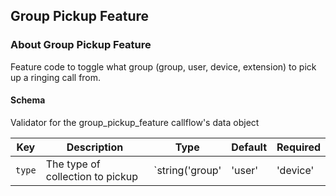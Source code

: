 ## Group Pickup Feature

### About Group Pickup Feature

Feature code to toggle what group (group, user, device, extension) to pick up a ringing call from.

#### Schema

Validator for the group_pickup_feature callflow's data object



Key | Description | Type | Default | Required
--- | ----------- | ---- | ------- | --------
`type` | The type of collection to pickup | `string('group' | 'user' | 'device' | 'extension')` |   | `false`



